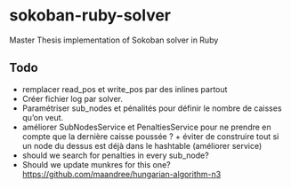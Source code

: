 # sokoban-ruby-solver

Master Thesis implementation of Sokoban solver in Ruby

## Todo

 * remplacer read_pos et write_pos par des inlines partout
 * Créer fichier log par solver.
 * Paramétriser sub_nodes et pénalités pour définir le nombre de caisses qu’on veut.
 * améliorer SubNodesService et PenaltiesService pour ne prendre en compte que la dernière caisse
   poussée ? + éviter de construire tout si un node du dessus est déjà dans le hashtable (améliorer service)
 * should we search for penalties in every sub_node?
 * Should we update munkres for this one? https://github.com/maandree/hungarian-algorithm-n3

